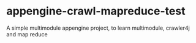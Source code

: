 # appengine-crawl-mapreduce-test
A simple multimodule appengine project, to learn multimodule, crawler4j and map reduce
